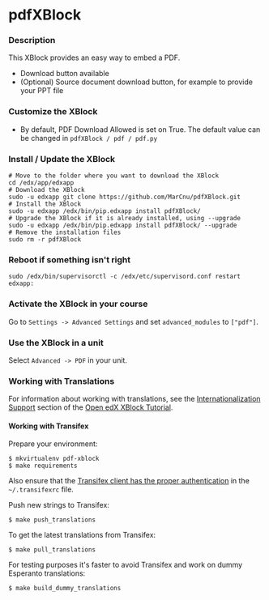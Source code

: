 pdfXBlock
=========

### Description ###

This XBlock provides an easy way to embed a PDF.

- Download button available
- (Optional) Source document download button, for example to provide your PPT file

### Customize the XBlock ###

- By default, PDF Download Allowed is set on True. The default value can  be changed in `pdfXBlock / pdf / pdf.py`

### Install / Update the XBlock ###

    # Move to the folder where you want to download the XBlock
    cd /edx/app/edxapp
    # Download the XBlock
    sudo -u edxapp git clone https://github.com/MarCnu/pdfXBlock.git
    # Install the XBlock
    sudo -u edxapp /edx/bin/pip.edxapp install pdfXBlock/
    # Upgrade the XBlock if it is already installed, using --upgrade
    sudo -u edxapp /edx/bin/pip.edxapp install pdfXBlock/ --upgrade
    # Remove the installation files
    sudo rm -r pdfXBlock

### Reboot if something isn't right ###

    sudo /edx/bin/supervisorctl -c /edx/etc/supervisord.conf restart edxapp:

### Activate the XBlock in your course ###
Go to `Settings -> Advanced Settings` and set `advanced_modules` to `["pdf"]`.

### Use the XBlock in a unit ###
Select `Advanced -> PDF` in your unit.


### Working with Translations ###

For information about working with translations, see the [Internationalization Support](http://edx.readthedocs.io/projects/xblock-tutorial/en/latest/edx_platform/edx_lms.html#internationalization-support) section of the [Open edX XBlock Tutorial](https://xblock-tutorial.readthedocs.io/en/latest/).

#### Working with Transifex ####
Prepare your environment:

```
$ mkvirtualenv pdf-xblock
$ make requirements
```

Also ensure that the [Transifex client has the proper authentication](https://docs.transifex.com/client/init) 
in the `~/.transifexrc` file.

Push new strings to Transifex:
```
$ make push_translations
```

To get the latest translations from Transifex:
```
$ make pull_translations
```

For testing purposes it's faster to avoid Transifex and work on dummy Esperanto translations:
```
$ make build_dummy_translations
``` 
